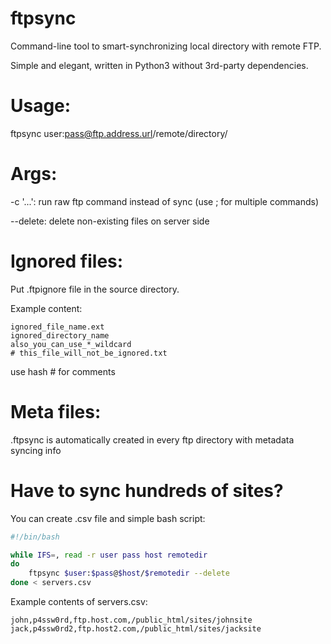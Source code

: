 # ftpsync
Command-line tool to smart-synchronizing local directory with remote FTP.

Simple and elegant, written in Python3 without 3rd-party dependencies.

Usage:
======

ftpsync user:pass@ftp.address.url/remote/directory/

Args:
=====

-c '...': run raw ftp command instead of sync (use ; for multiple commands)

--delete: delete non-existing files on server side

Ignored files:
==============

Put .ftpignore file in the source directory.

Example content:

    ignored_file_name.ext
    ignored_directory_name
    also_you_can_use_*_wildcard
    # this_file_will_not_be_ignored.txt

use hash # for comments

Meta files:
===========

.ftpsync is automatically created in every ftp directory with metadata syncing info

Have to sync hundreds of sites?
===============================

You can create .csv file and simple bash script:

```bash
#!/bin/bash

while IFS=, read -r user pass host remotedir
do
    ftpsync $user:$pass@$host/$remotedir --delete
done < servers.csv
```
Example contents of servers.csv:
```csv
john,p4ssw0rd,ftp.host.com,/public_html/sites/johnsite
jack,p4ssw0rd2,ftp.host2.com,/public_html/sites/jacksite
```
